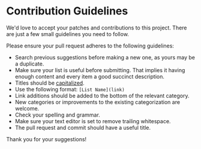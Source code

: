 # Contribution Guidelines


We'd love to accept your patches and contributions to this project. There are just a few small guidelines you need to follow.

Please ensure your pull request adheres to the following guidelines:
- Search previous suggestions before making a new one, as yours may be a duplicate.
- Make sure your list is useful before submitting. That implies it having enough content and every item a good succinct description.
- Titles should be [capitalized](http://grammar.yourdictionary.com/capitalization/rules-for-capitalization-in-titles.html).
- Use the following format: `[List Name](link)`
- Link additions should be added to the bottom of the relevant category.
- New categories or improvements to the existing categorization are welcome.
- Check your spelling and grammar.
- Make sure your text editor is set to remove trailing whitespace.
- The pull request and commit should have a useful title.

Thank you for your suggestions!

